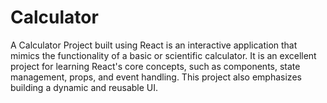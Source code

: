 # Calculator
A Calculator Project built using React is an interactive application that mimics the functionality of a basic or scientific calculator. It is an excellent project for learning React's core concepts, such as components, state management, props, and event handling. This project also emphasizes building a dynamic and reusable UI.
